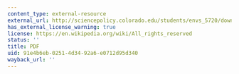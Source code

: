 ```yaml
---
content_type: external-resource
external_url: http://sciencepolicy.colorado.edu/students/envs_5720/downs_1972.pdf
has_external_license_warning: true
license: https://en.wikipedia.org/wiki/All_rights_reserved
status: ''
title: PDF
uid: 91e4b6eb-0251-4d34-92a6-e0712d95d340
wayback_url: ''
---
```

